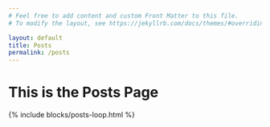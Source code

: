 ```yaml
---
# Feel free to add content and custom Front Matter to this file.
# To modify the layout, see https://jekyllrb.com/docs/themes/#overriding-theme-defaults

layout: default
title: Posts
permalink: /posts
---
```


# This is the Posts Page

{% include blocks/posts-loop.html %}
